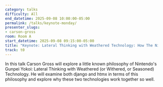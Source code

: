 ```yaml
---
category: talks
difficulty: All
end_datetime: 2025-09-08 10:00:00-05:00
permalink: /talks/keynote-monday/
presenter_slugs:
- carson-gross
room: Room A
start_datetime: 2025-09-08 09:15:00-05:00
title: "Keynote: Lateral Thinking with Weathered Technology: How The Nintendo Philosophy Applies to Modern Web Development"
track: t0
---
```

In this talk Carson Gross will explore a little known philosophy of Nintendo's Gunpei Yokoi: Lateral Thinking with Weathered (or Withered, or Seasoned) Technology.  He will examine both django and htmx in terms of this philosophy and explore why these two technologies work together so well.
